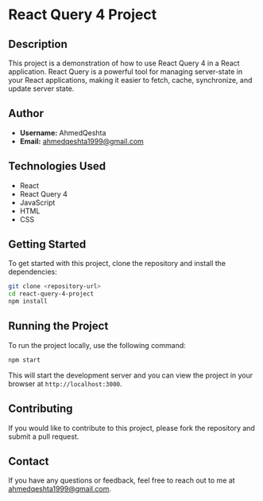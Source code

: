 # React Query 4 Project

## Description

This project is a demonstration of how to use React Query 4 in a React application. React Query is a powerful tool for managing server-state in your React applications, making it easier to fetch, cache, synchronize, and update server state.

## Author

- **Username:** AhmedQeshta
- **Email:** ahmedqeshta1999@gmail.com

## Technologies Used

- React
- React Query 4
- JavaScript
- HTML
- CSS

## Getting Started

To get started with this project, clone the repository and install the dependencies:

```bash
git clone <repository-url>
cd react-query-4-project
npm install
```

## Running the Project

To run the project locally, use the following command:

```bash
npm start
```

This will start the development server and you can view the project in your browser at `http://localhost:3000`.

## Contributing

If you would like to contribute to this project, please fork the repository and submit a pull request.

## Contact

If you have any questions or feedback, feel free to reach out to me at ahmedqeshta1999@gmail.com.
